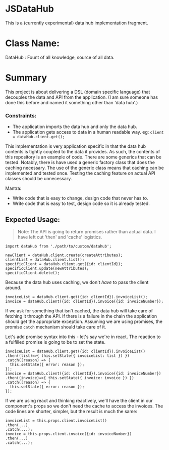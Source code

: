 # JSDataHub

This is a (currently experimental) data hub implementation fragment.

# Class Name:

DataHub : Fount of all knowledge, source of all data.

# Summary

This project is about delivering a DSL (domain specific language) that
decouples the data and API from the application. (I am sure someone has done
this before and named it something other than 'data hub'.)

### Constraints:

* The application imports the data hub and only the data hub.
* The application gets access to data in a human readable way.
  eg: <code>client = dataHub.client.get();</code>


This implementation is very application specific in that the data hub contents
is tightly coupled to the data it provides. As such, the contents of this
repository is an example of code. There are some generics that can be tested.
Notably, there is have used a generic factory class that does the caching
necessary. The use of the generic class means that caching can be implemented
and tested once. Testing the caching feature on actual API classes should be
unnecessary.

Mantra:

* Write code that is easy to change, design code that never has to.
* Write code that is easy to test, design code so it is already tested.

## Expected Usage:

> Note: The API is going to return promises rather than actual data. I have
> left out 'then' and 'cache' logistics.

```
import dataHub from './path/to/custom/datahub';

newClient = dataHub.client.create(createAttributes);
clientList = dataHub.client.list();
specificClient = dataHub.client.get({id: clientId});
specificClient.update(newAttributes);
specificClient.delete();
```

Because the data hub uses caching, we don't *have* to pass the client around.

```
invoiceList = dataHub.client.get({id: clientId}).invoiceList();
invoice = dataHub.client({id: clientId}).invoice({id: invoiceNumber});
```

If we ask for something that isn't cached, the data hub will take care of
fetching it through the API. If there is a failure in the chain the
application should get the appropriate exception. Assuming we are using
promises, the promise <code>catch</code> mechanism should take care of it.

Let's add promise syntax into this - let's say we're in react. The reaction
to a fulfilled promise is going to be to set the state.

```
invoiceList = dataHub.client.get({id: clientId}).invoiceList()
.then((list)=>{ this.setState({ invoiceList: list }) })
.catch((reason) => {
  this.setState({ error: reason });
});
invoice = dataHub.client({id: clientId}).invoice({id: invoiceNumber})
.then((invoice)=>{ this.setState({ invoice: invoice }) })
.catch((reason) => {
  this.setState({ error: reason });
});
```

If we are using react and thinking reactively, we'll have the client in our
component's props so we don't need the cache to access the invoices. The
code lines are shorter, simpler, but the result is much the same:

```
invoiceList = this.props.client.invoiceList()
.then(...)
.catch(...);
invoice = this.props.client.invoice({id: invoiceNumber})
.then(...)
.catch(...);
```

